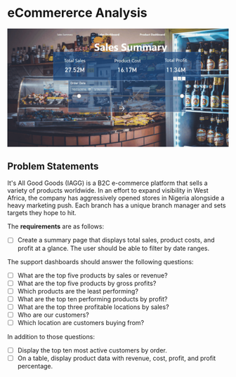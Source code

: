 # eCommererce Analysis

![](main.gif)


## Problem Statements
It's All Good Goods (IAGG) is a B2C e-commerce platform that sells a variety of products worldwide. In an effort to expand visibility in West Africa, 
the company has aggressively opened stores in Nigeria alongside a heavy marketing push. Each branch has a unique branch manager and sets targets
they hope to hit.

The **requirements** are as follows:

* [ ] Create a summary page that displays total sales, product costs, and profit at a glance. The user should be able to filter by date ranges.

The support dashboards should answer the following questions:

* [ ] What are the top five products by sales or revenue?
* [ ] What are the top five products by gross profits?
* [ ] Which products are the least performing?
* [ ] What are the top ten performing products by profit?
* [ ] What are the top three profitable locations by sales?
* [ ] Who are our customers?
* [ ] Which location are customers buying from?

In addition to those questions:

* [ ] Display the top ten most active customers by order.
* [ ] On a table, display product data with revenue, cost, profit, and profit percentage.
